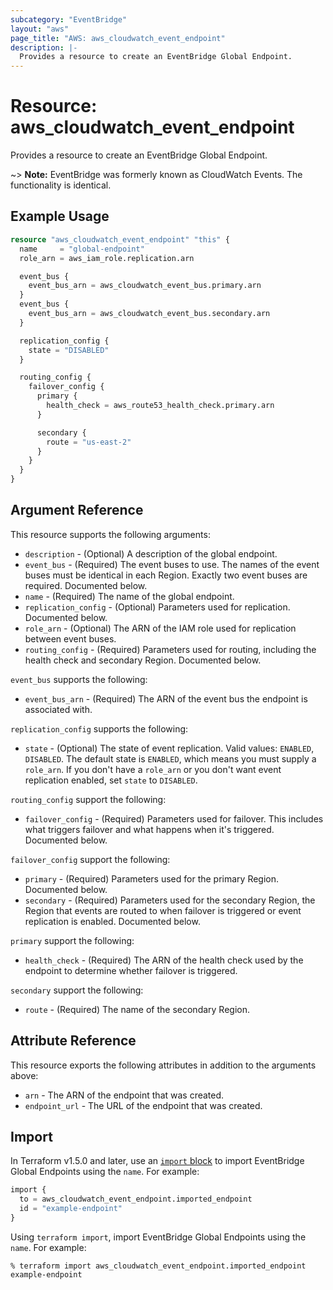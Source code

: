 ```yaml
---
subcategory: "EventBridge"
layout: "aws"
page_title: "AWS: aws_cloudwatch_event_endpoint"
description: |-
  Provides a resource to create an EventBridge Global Endpoint.
---
```


# Resource: aws_cloudwatch_event_endpoint

Provides a resource to create an EventBridge Global Endpoint.

~> **Note:** EventBridge was formerly known as CloudWatch Events. The functionality is identical.

## Example Usage

```terraform
resource "aws_cloudwatch_event_endpoint" "this" {
  name     = "global-endpoint"
  role_arn = aws_iam_role.replication.arn

  event_bus {
    event_bus_arn = aws_cloudwatch_event_bus.primary.arn
  }
  event_bus {
    event_bus_arn = aws_cloudwatch_event_bus.secondary.arn
  }

  replication_config {
    state = "DISABLED"
  }

  routing_config {
    failover_config {
      primary {
        health_check = aws_route53_health_check.primary.arn
      }

      secondary {
        route = "us-east-2"
      }
    }
  }
}
```

## Argument Reference

This resource supports the following arguments:

* `description` - (Optional) A description of the global endpoint.
* `event_bus` - (Required) The event buses to use. The names of the event buses must be identical in each Region. Exactly two event buses are required. Documented below.
* `name` - (Required) The name of the global endpoint.
* `replication_config` - (Optional) Parameters used for replication. Documented below.
* `role_arn` - (Optional) The ARN of the IAM role used for replication between event buses.
* `routing_config` - (Required) Parameters used for routing, including the health check and secondary Region. Documented below.

`event_bus` supports the following:

* `event_bus_arn` - (Required) The ARN of the event bus the endpoint is associated with.

`replication_config` supports the following:

* `state` - (Optional) The state of event replication. Valid values: `ENABLED`, `DISABLED`. The default state is `ENABLED`, which means you must supply a `role_arn`. If you don't have a `role_arn` or you don't want event replication enabled, set `state` to `DISABLED`.

`routing_config` support the following:

* `failover_config` - (Required) Parameters used for failover. This includes what triggers failover and what happens when it's triggered. Documented below.

`failover_config` support the following:

* `primary` - (Required) Parameters used for the primary Region. Documented below.
* `secondary` - (Required) Parameters used for the secondary Region, the Region that events are routed to when failover is triggered or event replication is enabled. Documented below.

`primary` support the following:

* `health_check` - (Required) The ARN of the health check used by the endpoint to determine whether failover is triggered.

`secondary` support the following:

* `route` - (Required) The name of the secondary Region.

## Attribute Reference

This resource exports the following attributes in addition to the arguments above:

* `arn` - The ARN of the endpoint that was created.
* `endpoint_url` - The URL of the endpoint that was created.

## Import

In Terraform v1.5.0 and later, use an [`import` block](https://developer.hashicorp.com/terraform/language/import) to import EventBridge Global Endpoints using the `name`. For example:

```terraform
import {
  to = aws_cloudwatch_event_endpoint.imported_endpoint
  id = "example-endpoint"
}
```

Using `terraform import`, import EventBridge Global Endpoints using the `name`. For example:

```console
% terraform import aws_cloudwatch_event_endpoint.imported_endpoint example-endpoint
```
